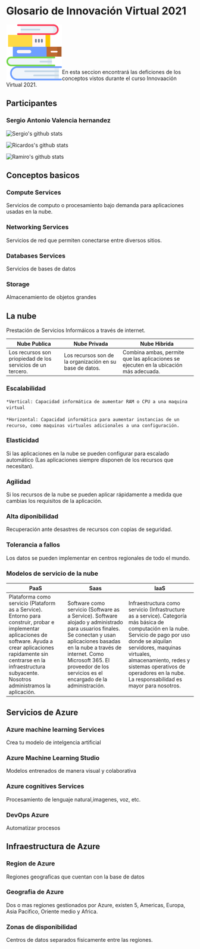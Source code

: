 # Glosario de Innovación Virtual 2021
<img align="left"  alt="libros"  width="150px" src=./Recursos/libros.png  />
<br />
<br />
<br /><br /><br /><br /><br />
En esta seccion encontrará las deficiones de los conceptos vistos durante el curso Innovaación Virtual 2021.

## Participantes
### Sergio Antonio Valencia hernandez
![Sergio's github stats](https://github-readme-stats.vercel.app/api?username=sergio-valhdz&show_icons=true&hide_border=true&count_private=false&theme=midnight-purple)

![Ricardos's github stats](https://github-readme-stats.vercel.app/api?username=ricardocor67&show_icons=true&hide_border=true&count_private=false&theme=cobalt)

![Ramiro's github stats](https://github-readme-stats.vercel.app/api?username=RamiroVelazquez&show_icons=true&hide_border=true&count_private=false&theme=outrun)

## Conceptos basicos

### Compute Services

Servicios de computo o procesamiento bajo demanda para aplicaciones usadas en la nube.

### Networking Services

Servicios de red que permiten conectarse entre diversos sitios.

### Databases Services

Servicios de bases de datos

### Storage

Almacenamiento de objetos grandes


## La nube

Prestación de Servicios Informáicos a través de internet.

| Nube Publica | Nube Privada | Nube Hibrida |
|--------------|--------------|--------------|
|Los recursos son priopiedad de los servicios de un tercero.| Los recursos son de la organización en su base de datos. | Combina ambas, permite que las aplicaciones se ejecuten en la ubicación más adecuada. |

### Escalabilidad
    *Vertical: Capacidad informática de aumentar RAM o CPU a una maquina virtual

    *Horizontal: Capacidad informática para aumentar instancias de un recurso, como maquinas virtuales adicionales a una configuración.

### Elasticidad

Si las aplicaciones en la nube se pueden configurar para escalado automático (Las aplicaciones siempre disponen de los recursos que necesitan).

### Agilidad

Si los recursos de la nube se pueden aplicar rápidamente a medida que cambias los requisitos de la aplicación.

### Alta diponibilidad

Recuperación ante desastres de recursos con copias de seguridad.

### Tolerancia a fallos

Los datos se pueden implementar en centros regionales de todo el mundo.

### Modelos de servicio de la nube

|     PaaS     |     Saas     |     IaaS     |
|--------------|--------------|--------------|
| Plataforma como servicio (Plataform as a Service). Entorno para construir, probar e implementar aplicaciones de software. Ayuda a crear aplicaciones rapidamente sin centrarse en la infraestructura subyacente. Nosotros administramos la aplicación.| Software como servicio (Software as a Service). Software alojado y administrado para usuarios finales. Se conectan y usan aplicaciones basadas en la nube a través de internet. Como Microsoft 365. El proveedor de los servicios es el encargado de la administración.| Infraestructura como servicio (Infrastructure as a service). Categoría más básica de computación en la nube. Servicio de pago por uso donde se alquilan servidores, maquinas virtuales, almacenamiento, redes y sistemas operativos de operadores en la nube. La responsabilidad es mayor para nosotros. | 


##  Servicios de Azure

### Azure machine learning Services

Crea tu modelo de intelgencia artificial

### Azure Machine Learning Studio

Modelos entrenados de manera visual y colaborativa

### Azure cognitives Services

Procesamiento de lenguaje natural,imagenes, voz, etc.

### DevOps Azure
Automatizar procesos

## Infraestructura de Azure


### Region de Azure

Regiones geograficas que cuentan con la base de datos

### Geografia de Azure

Dos o mas regiones gestionados por Azure, existen 5, Americas, Europa, Asia Pacífico, Oriente medio y Africa.

### Zonas de disponibilidad

Centros de datos separados fisicamente entre las regiones.